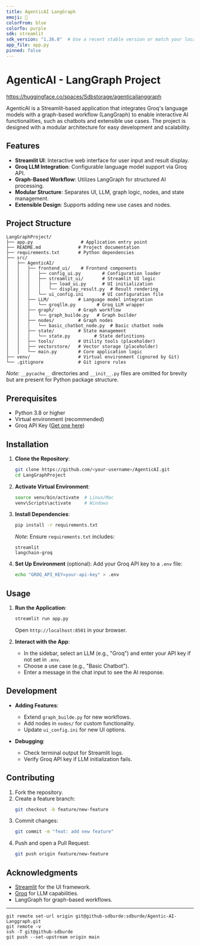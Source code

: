 ```yaml
---
title: AgenticAI LangGraph
emoji: 🤖
colorFrom: blue
colorTo: purple
sdk: streamlit
sdk_version: "1.36.0"  # Use a recent stable version or match your local version
app_file: app.py
pinned: false
---
```


# AgenticAI - LangGraph Project
https://huggingface.co/spaces/Sdbstorage/agenticailanggraph

AgenticAI is a Streamlit-based application that integrates Groq's language models with a graph-based workflow (LangGraph) to enable interactive AI functionalities, such as chatbots and extensible use cases. The project is designed with a modular architecture for easy development and scalability.

## Features

- **Streamlit UI**: Interactive web interface for user input and result display.
- **Groq LLM Integration**: Configurable language model support via Groq API.
- **Graph-Based Workflow**: Utilizes LangGraph for structured AI processing.
- **Modular Structure**: Separates UI, LLM, graph logic, nodes, and state management.
- **Extensible Design**: Supports adding new use cases and nodes.

## Project Structure

```
LangGraphProject/
├── app.py                  # Application entry point
├── README.md              # Project documentation
├── requirements.txt       # Python dependencies
├── src/
│   ├── AgenticAI/
│   │   ├── frontend_ui/    # Frontend components
│   │   │   ├── config_ui.py        # Configuration loader
│   │   │   ├── streamlit_ui/       # Streamlit UI logic
│   │   │   │   ├── load_ui.py      # UI initialization
│   │   │   │   └── display_result.py  # Result rendering
│   │   │   └── ui_config.ini       # UI configuration file
│   │   ├── LLM/           # Language model integration
│   │   │   └── groqllm.py        # Groq LLM wrapper
│   │   ├── graph/         # Graph workflow
│   │   │   └── graph_builde.py   # Graph builder
│   │   ├── nodes/         # Graph nodes
│   │   │   └── basic_chatbot_node.py  # Basic chatbot node
│   │   ├── state/         # State management
│   │   │   └── state.py         # State definitions
│   │   ├── tools/         # Utility tools (placeholder)
│   │   ├── vectorstore/   # Vector storage (placeholder)
│   │   └── main.py        # Core application logic
├── venv/                  # Virtual environment (ignored by Git)
└── .gitignore             # Git ignore rules
```

*Note*: `__pycache__` directories and `__init__.py` files are omitted for brevity but are present for Python package structure.

## Prerequisites

- Python 3.8 or higher
- Virtual environment (recommended)
- Groq API Key ([Get one here](https://console.groq.com/keys))

## Installation

1. **Clone the Repository**:
   ```bash
   git clone https://github.com/<your-username>/AgenticAI.git
   cd LangGraphProject
   ```

2. **Activate Virtual Environment**:
   ```bash
   source venv/bin/activate  # Linux/Mac
   venv\Scripts\activate     # Windows
   ```

3. **Install Dependencies**:
   ```bash
   pip install -r requirements.txt
   ```
   *Note*: Ensure `requirements.txt` includes:
   ```
   streamlit
   langchain-groq
   ```

4. **Set Up Environment** (optional):
   Add your Groq API key to a `.env` file:
   ```bash
   echo "GROQ_API_KEY=your-api-key" > .env
   ```

## Usage

1. **Run the Application**:
   ```bash
   streamlit run app.py
   ```
   Open `http://localhost:8501` in your browser.

2. **Interact with the App**:
   - In the sidebar, select an LLM (e.g., "Groq") and enter your API key if not set in `.env`.
   - Choose a use case (e.g., "Basic Chatbot").
   - Enter a message in the chat input to see the AI response.

## Development

- **Adding Features**:
  - Extend `graph_builde.py` for new workflows.
  - Add nodes in `nodes/` for custom functionality.
  - Update `ui_config.ini` for new UI options.

- **Debugging**:
  - Check terminal output for Streamlit logs.
  - Verify Groq API key if LLM initialization fails.

## Contributing

1. Fork the repository.
2. Create a feature branch:
   ```bash
   git checkout -b feature/new-feature
   ```
3. Commit changes:
   ```bash
   git commit -m "feat: add new feature"
   ```
4. Push and open a Pull Request:
   ```bash
   git push origin feature/new-feature
   ```


## Acknowledgments

- [Streamlit](https://streamlit.io/) for the UI framework.
- [Groq](https://groq.com/) for LLM capabilities.
- LangGraph for graph-based workflows.

---



```
git remote set-url origin git@github-sdburde:sdburde/Agentic-AI-Langgraph.git
git remote -v
ssh -T git@github-sdburde
git push --set-upstream origin main

```
